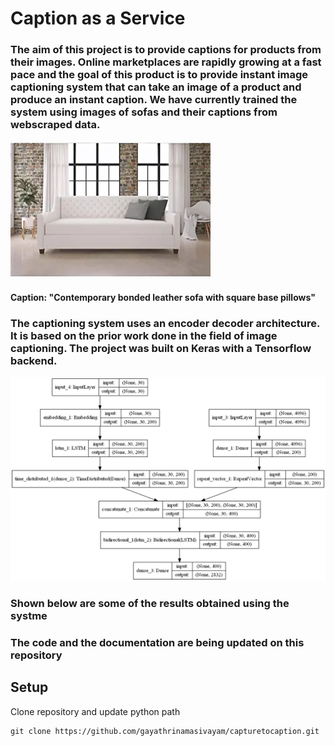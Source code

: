 # Caption as a Service

### The aim of this project is to provide captions for products from their images. Online marketplaces are rapidly growing at a fast pace and the goal of this product is to provide instant image captioning system that can take an image of a product and produce an instant caption. We have currently trained the system using images of sofas and their captions from webscraped data.

![Contemporary bonded leather sofa with square base pillows](/download.png)
#### Caption: "Contemporary bonded leather sofa with square base pillows"

### The captioning system uses an encoder decoder architecture. It is based on the prior work done in the field of image captioning. The project was built on Keras with a Tensorflow backend. 

![Model](/model.png)

### Shown below are some of the results obtained using the systme
### The code and the documentation are being updated on this repository

## Setup
Clone repository and update python path
```
git clone https://github.com/gayathrinamasivayam/capturetocaption.git

```

